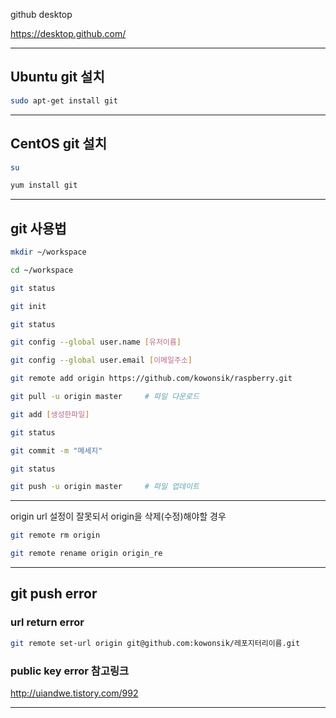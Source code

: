 github desktop

https://desktop.github.com/

----

## Ubuntu git 설치

```sh
sudo apt-get install git   
```

----

## CentOS git 설치
```sh
su

yum install git
```

----

## git 사용법
```sh
mkdir ~/workspace

cd ~/workspace

git status

git init

git status

git config --global user.name [유저이름]

git config --global user.email [이메일주소]

git remote add origin https://github.com/kowonsik/raspberry.git

git pull -u origin master     # 파일 다운로드

git add [생성한파일]

git status

git commit -m "메세지"

git status

git push -u origin master     # 파일 업데이트
```

-----
origin url 설정이 잘못되서 origin을 삭제(수정)해야할 경우

```sh
git remote rm origin

git remote rename origin origin_re
```

----

## git push error

### url return error

```sh
git remote set-url origin git@github.com:kowonsik/레포지터리이름.git
```

### public key error 참고링크

http://uiandwe.tistory.com/992

----

